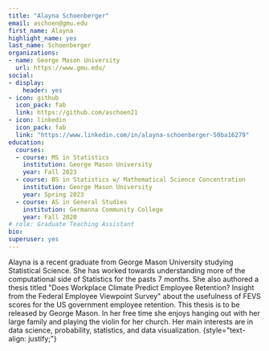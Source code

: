 ```yaml
---
title: "Alayna Schoenberger"
email: aschoen@gmu.edu
first_name: Alayna
highlight_name: yes
last_name: Schoenberger
organizations:
- name: George Mason University
  url: https://www.gmu.edu/
social:
- display:
    header: yes
- icon: github
  icon_pack: fab
  link: https://github.com/aschoen21
- icon: linkedin
  icon_pack: fab
  link: "https://www.linkedin.com/in/alayna-schoenberger-50ba16279"
education:
  courses:
  - course: MS in Statistics 
    institution: George Mason University
    year: Fall 2023
  - course: BS in Statistics w/ Mathematical Science Concentration
    institution: George Mason University
    year: Spring 2023
  - course: AS in General Studies
    institution: Germanna Community College
    year: Fall 2020
# role: Graduate Teaching Assistant
bio: 
superuser: yes
---
```


Alayna is a recent graduate from George Mason University studying Statistical Science. She has worked towards understanding more of the computational side of Statistics for the pasts 7 months. She also authored a thesis titled "Does Workplace Climate Predict Employee Retention? Insight from the Federal Employee Viewpoint Survey" about the usefulness of FEVS scores for the US government employee retention. This thesis is to be released by George Mason. In her free time she enjoys hanging out with her large family and playing the violin for her church. Her main interests are in data science, probability, statistics, and data visualization.
{style="text-align: justify;"}


